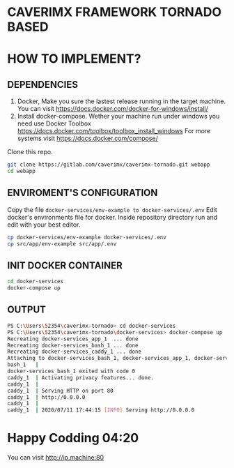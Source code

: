 # CAVERIMX FRAMEWORK TORNADO BASED

# HOW TO IMPLEMENT?


## DEPENDENCIES
1. Docker, Make you sure the lastest release running in the target machine. You can visit https://docs.docker.com/docker-for-windows/install/
2. Install docker-compose. Wether your machine run under windows you need use Docker Toolbox https://docs.docker.com/toolbox/toolbox_install_windows  For more systems visit https://docs.docker.com/compose/

Clone this repo.
```bash
git clone https://gitlab.com/caverimx/caverimx-tornado.git webapp
cd webapp
```


## ENVIROMENT'S CONFIGURATION
Copy the file 
`
docker-services/env-example to docker-services/.env
`
Edit docker's environments file for docker. Inside repository directory run and edit with your best editor.

```bash
cp docker-services/env-example docker-services/.env
cp src/app/env-example src/app/.env
```
## INIT DOCKER CONTAINER
```bash
cd docker-services
docker-compose up
```
## OUTPUT
```bash
PS C:\Users\52354\caverimx-tornado> cd docker-services
PS C:\Users\52354\caverimx-tornado\docker-services> docker-compose up
Recreating docker-services_app_1  ... done
Recreating docker-services_bash_1 ... done
Recreating docker-services_caddy_1 ... done
Attaching to docker-services_bash_1, docker-services_app_1, docker-services_caddy_1
bash_1   | 
docker-services_bash_1 exited with code 0
caddy_1  | Activating privacy features... done.
caddy_1  |
caddy_1  | Serving HTTP on port 80
caddy_1  | http://0.0.0.0
caddy_1  |
caddy_1  | 2020/07/11 17:44:15 [INFO] Serving http://0.0.0.0 
```

# Happy Codding 04:20
You can visit http://ip.machine:80